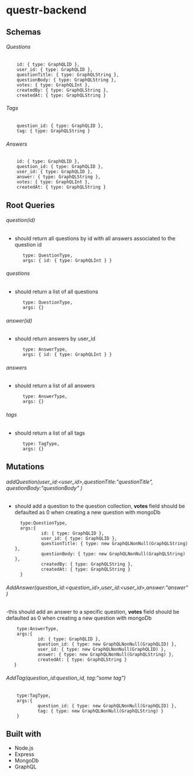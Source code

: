# questr-backend


## Schemas

###### Questions
        id: { type: GraphQLID },
        user_id: { type: GraphQLID },
        questionTitle: { type: GraphQLString },
        questionBody: { type: GraphQLString },
        votes: { type: GraphQLInt },
        createdBy: { type: GraphQLString },
        createdAt: { type: GraphQLString }
        
###### Tags
        question_id: { type: GraphQLID },
        tag: { type: GraphQLString }

###### Answers
        id: { type: GraphQLID },
        question_id: { type: GraphQLID },
        user_id: { type: GraphQLID },
        answer: { type: GraphQLString },
        votes: { type: GraphQLInt },
        createdAt: { type: GraphQLString }


## Root Queries
       
###### question(id)

- should return all questions by id with all answers associated to the question id

         type: QuestionType,
         args: { id: { type: GraphQLInt } }
         
###### questions 

- should return a list of all questions

         type: QuestionType,
         args: {}
         
         
###### answer(id)

- should return answers by user_id
        
         type: AnswerType,
         args: { id: { type: GraphQLInt } }
         
###### answers

- should return a list of all answers

         type: AnswerType,
         args: {}


###### tags

- should return a list of all tags

         type: TagType,
         args: {}

## Mutations

###### addQuestion(user_id:<user_id>,questionTitle:"questionTitle", questionBody:"questionBody" )

- should add a question to the question collection, **votes** field should be defaulted as 0 when creating a new question with mongoDb

        type:QuestionType,
        args:{
                id: { type: GraphQLID },
                user_id: { type: GraphQLID },
                questionTitle: { type: new GraphQLNonNull(GraphQLString) },
                questionBody: { type: new GraphQLNonNull(GraphQLString) },
                createdBy: { type: GraphQLString },
                createdAt: { type: GraphQLString }
        }

###### AddAnswer(question_id:<question_id>,user_id:<user_id>,answer:"answer" )

-this should add an answer to a specific question,  **votes** field should be defaulted as 0 when creating a new question with mongoDb

        type:AnswerType,
        args:{
                id: { type: GraphQLID },
                question_id: { type: new GraphQLNonNull(GraphQLID) },
                user_id: { type: new GraphQLNonNull(GraphQLID) },
                answer: { type: new GraphQLNonNull(GraphQLString) },
                createdAt: { type: GraphQLString }
       }
       
###### AddTag(question_id:question_id, tag:"some tag")


        type:TagType,
        args:{
                question_id: { type: new GraphQLNonNull(GraphQLID) },
                tag: { type: new GraphQLNonNull(GraphQLString) }
        }
        
      
## Built with

  - Node.js
  - Express
  - MongoDb
  - GraphQL
